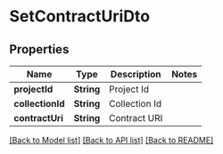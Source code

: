 # SetContractUriDto

## Properties
Name | Type | Description | Notes
------------ | ------------- | ------------- | -------------
**projectId** | **String** | Project Id | 
**collectionId** | **String** | Collection Id | 
**contractUri** | **String** | Contract URI | 

[[Back to Model list]](../README.md#documentation-for-models) [[Back to API list]](../README.md#documentation-for-api-endpoints) [[Back to README]](../README.md)


